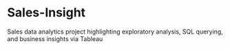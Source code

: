 # Sales-Insight
Sales data analytics project highlighting exploratory analysis, SQL querying, and business insights via Tableau

